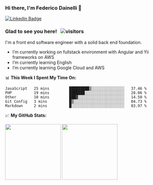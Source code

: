 ### Hi there, I'm Federico Dainelli 👋

<!--
**ruddenchaux/ruddenchaux** is a ✨ _special_ ✨ repository because its `README.md` (this file) appears on your GitHub profile.

Here are some ideas to get you started:

- 🔭 I’m currently working on ...
- 🌱 I’m currently learning ...
- 👯 I’m looking to collaborate on ...
- 🤔 I’m looking for help with ...
- 💬 Ask me about ...
- 📫 How to reach me: ...
- 😄 Pronouns: ...
- ⚡ Fun fact: ...
-->

[![Linkedin Badge](https://img.shields.io/badge/-LinkedIn-0e76a8?style=flat-square&logo=Linkedin&logoColor=white)](https://www.linkedin.com/in/federico-dainelli-ab35b996/)

### Glad to see you here! &nbsp; ![visitors](https://visitor-badge.glitch.me/badge?page_id=ruddenchaux.ruddenchaux)
I'm a front end software engineer with a solid back end foundation.

- I’m currently working on fullstack environment with Angular and Yii frameworks on AWS
- I’m currently learning English
- I’m currently learning Google Cloud and AWS

📊 **This Week I Spent My Time On:**
<!--START_SECTION:waka-->
```text
JavaScript   25 mins         █████████▒░░░░░░░░░░░░░░░   37.46 % 
PHP          19 mins         ███████░░░░░░░░░░░░░░░░░░   28.06 % 
Other        10 mins         ███▓░░░░░░░░░░░░░░░░░░░░░   14.50 % 
Git Config   3 mins          █▒░░░░░░░░░░░░░░░░░░░░░░░   04.73 % 
Markdown     2 mins          █░░░░░░░░░░░░░░░░░░░░░░░░   03.97 % 
```
<!--END_SECTION:waka-->


📈 **My GitHub Stats:**
<p>
  <img height="180em" src="https://github-readme-stats.vercel.app/api?username=ruddenchaux&show_icons=true&hide_border=true&count_private=true&include_all_commits=true&theme=dracula" />
  <img height="180em" src="https://github-readme-stats.vercel.app/api/top-langs?username=ruddenchaux&show_icons=true&layout=compact&hide_border=true&langs_count=5&theme=dracula"/>
</p>
